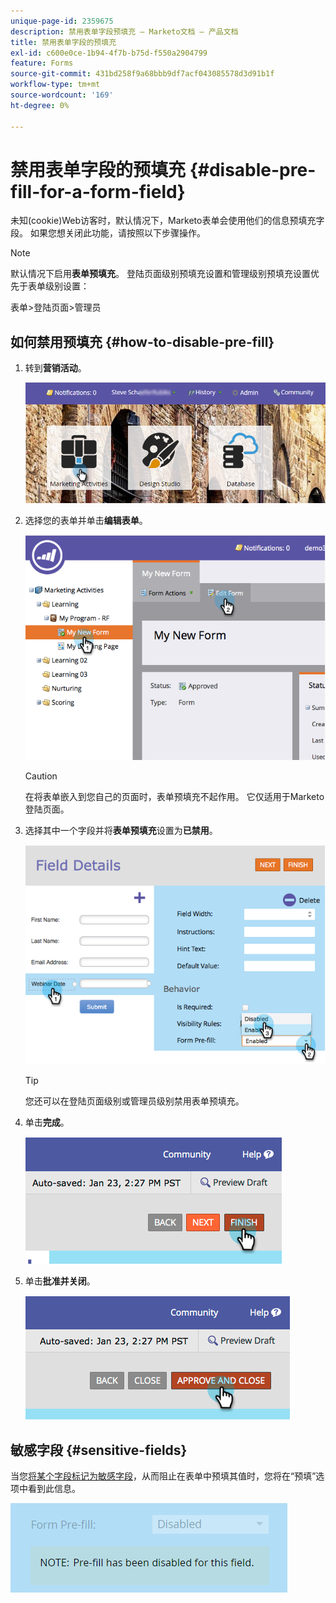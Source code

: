 ```yaml
---
unique-page-id: 2359675
description: 禁用表单字段预填充 — Marketo文档 — 产品文档
title: 禁用表单字段的预填充
exl-id: c600e0ce-1b94-4f7b-b75d-f550a2904799
feature: Forms
source-git-commit: 431bd258f9a68bbb9df7acf043085578d3d91b1f
workflow-type: tm+mt
source-wordcount: '169'
ht-degree: 0%

---
```


# 禁用表单字段的预填充 {#disable-pre-fill-for-a-form-field}

未知(cookie)Web访客时，默认情况下，Marketo表单会使用他们的信息预填充字段。 如果您想关闭此功能，请按照以下步骤操作。

>[!NOTE]
>
>默认情况下启用&#x200B;**表单预填充**。 登陆页面级别预填充设置和管理级别预填充设置优先于表单级别设置：
>
>表单>登陆页面>管理员

## 如何禁用预填充 {#how-to-disable-pre-fill}

1. 转到&#x200B;**营销活动**。

   ![](assets/login-marketing-activities-7.png)

1. 选择您的表单并单击&#x200B;**编辑表单**。

   ![](assets/image2014-9-15-14-3a26-3a46.png)

   >[!CAUTION]
   >
   >在将表单嵌入到您自己的页面时，表单预填充不起作用。 它仅适用于Marketo登陆页面。

1. 选择其中一个字段并将&#x200B;**表单预填充**&#x200B;设置为&#x200B;**已禁用**。

   ![](assets/image2014-9-15-14-3a26-3a54.png)

   >[!TIP]
   >
   >您还可以在登陆页面级别或管理员级别禁用表单预填充。

1. 单击&#x200B;**完成**。

   ![](assets/image2014-9-15-14-3a27-3a1.png)

1. 单击&#x200B;**批准并关闭**。

   ![](assets/image2014-9-15-14-3a27-3a6.png)

## 敏感字段 {#sensitive-fields}

当您[将某个字段标记为敏感字段](/help/marketo/product-docs/administration/field-management/mark-a-field-as-sensitive.md)，从而阻止在表单中预填其值时，您将在“预填”选项中看到此信息。

![](assets/disable-pre-fill.png)